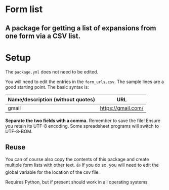 # Form list
## A package for getting a list of expansions from one form via a CSV list.

# Setup
The `package.yml` does not need to be edited.

You will need to edit the entries in the `form_urls.csv`. The sample lines are a good starting point. The basic syntax is:

| Name/description (without quotes) | URL |
| --- | --- |
| gmail | https://gmail.com/ |

**Separate the two fields with a comma.** Remember to save the file! Ensure you retain its UTF-8 encoding. Some spreadsheet programs will switch to UTF-8-BOM.

## Reuse

You can of course also copy the contents of this package and create multiple form lists with other text. 👍 If you do so, you will need to edit the global variable for the location of the csv file.

Requires Python, but if present should work in all operating systems.